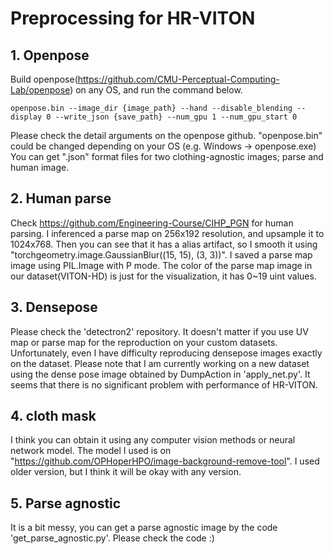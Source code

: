# Preprocessing for HR-VITON

## 1. Openpose

Build openpose(https://github.com/CMU-Perceptual-Computing-Lab/openpose) on any OS, and run the command below.
```
openpose.bin --image_dir {image_path} --hand --disable_blending --display 0 --write_json {save_path} --num_gpu 1 --num_gpu_start 0
```
Please check the detail arguments on the openpose github. "openpose.bin" could be changed depending on your OS (e.g. Windows -> openpose.exe)
You can get ".json" format files for two clothing-agnostic images; parse and human image.

## 2. Human parse
Check https://github.com/Engineering-Course/CIHP_PGN for human parsing.
I inferenced a parse map on 256x192 resolution, and upsample it to 1024x768.
Then you can see that it has a alias artifact, so I smooth it using "torchgeometry.image.GaussianBlur((15, 15), (3, 3))".
I saved a parse map image using PIL.Image with P mode.
The color of the parse map image in our dataset(VITON-HD) is just for the visualization, it has 0~19 uint values.

## 3. Densepose
Please check the 'detectron2' repository. It doesn't matter if you use UV map or parse map for the reproduction on your custom datasets.
Unfortunately, even I have difficulty reproducing densepose images exactly on the dataset.
Please note that I am currently working on a new dataset using the dense pose image obtained by DumpAction in 'apply_net.py'.
It seems that there is no significant problem with performance of HR-VITON.

## 4. cloth mask
I think you can obtain it using any computer vision methods or neural network model.
The model I used is on "https://github.com/OPHoperHPO/image-background-remove-tool".
I used older version, but I think it will be okay with any version.

## 5. Parse agnostic
It is a bit messy, you can get a parse agnostic image by the code 'get_parse_agnostic.py'.
Please check the code :)

